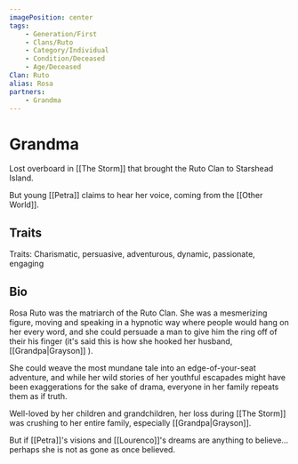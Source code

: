 ```yaml
---
imagePosition: center
tags:
    - Generation/First
    - Clans/Ruto
    - Category/Individual
    - Condition/Deceased
    - Age/Deceased
Clan: Ruto
alias: Rosa
partners:
    - Grandma
---
```


# Grandma

Lost overboard in [[The Storm]] that brought the Ruto Clan to Starshead Island.

But young [[Petra]] claims to hear her voice, coming from the [[Other World]].

## Traits

Traits: Charismatic, persuasive, adventurous, dynamic, passionate, engaging

## Bio

Rosa Ruto was the matriarch of the Ruto Clan. She was a mesmerizing figure, moving and speaking in a hypnotic way where people would hang on her every word, and she could persuade a man to give him the ring off of their his finger (it's said this is how she hooked her husband, [[Grandpa|Grayson]] ).

She could weave the most mundane tale into an edge-of-your-seat adventure, and while her wild stories of her youthful escapades might have been exaggerations for the sake of drama, everyone in her family repeats them as if truth.

Well-loved by her children and grandchildren, her loss during [[The Storm]] was crushing to her entire family, especially [[Grandpa|Grayson]].

But if [[Petra]]'s visions and [[Lourenco]]'s dreams are anything to believe... perhaps she is not as gone as once believed.
